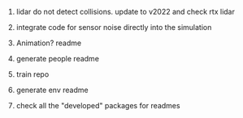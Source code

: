 1. lidar do not detect collisions. update to v2022 and check rtx lidar
2. integrate code for sensor noise directly into the simulation

3. Animation? readme
4. generate people readme
5. train repo
6. generate env readme
7. check all the "developed" packages for readmes